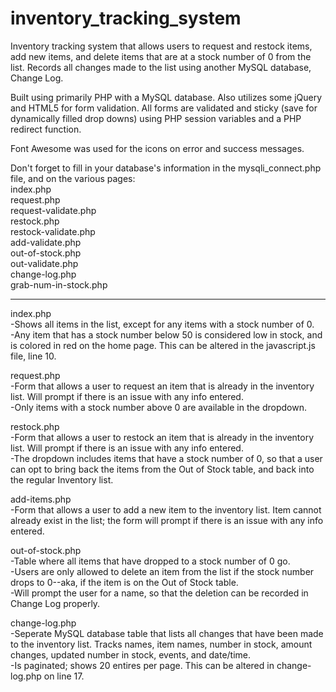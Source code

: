# inventory_tracking_system

Inventory tracking system that allows users to request and restock items, add new items, and delete items that are at a stock number of 0 from the list. Records all changes made to the list using another MySQL database, Change Log.

Built using primarily PHP with a MySQL database. Also utilizes some jQuery and HTML5 for form validation.
All forms are validated and sticky (save for dynamically filled drop downs) using PHP session variables and a PHP redirect function.

Font Awesome was used for the icons on error and success messages.

Don't forget to fill in your database's information in the mysqli_connect.php file, and on the various pages:</br>
index.php<br/>
request.php<br/>
request-validate.php<br/>
restock.php<br/>
restock-validate.php<br/>
add-validate.php<br/>
out-of-stock.php<br/>
out-validate.php<br/>
change-log.php<br/>
grab-num-in-stock.php<br/>

----------------------------------------------

index.php<br/>
-Shows all items in the list, except for any items with a stock number of 0.<br/>
-Any item that has a stock number below 50 is considered low in stock, and is colored in red on the home page. This can be altered in the javascript.js file, line 10.<br/>

request.php<br/>
-Form that allows a user to request an item that is already in the inventory list. Will prompt if there is an issue with any info entered.<br/>
-Only items with a stock number above 0 are available in the dropdown.<br/>

restock.php<br/>
-Form that allows a user to restock an item that is already in the inventory list. Will prompt if there is an issue with any info entered.<br/>
-The dropdown includes items that have a stock number of 0, so that a user can opt to bring back the items from the Out of Stock table, and back into the regular Inventory list.<br/>

add-items.php<br/>
-Form that allows a user to add a new item to the inventory list. Item cannot already exist in the list; the form will prompt if there is an issue with any info entered.<br/>

out-of-stock.php<br/>
-Table where all items that have dropped to a stock number of 0 go.<br/>
-Users are only allowed to delete an item from the list if the stock number drops to 0--aka, if the item is on the Out of Stock table.<br/>
-Will prompt the user for a name, so that the deletion can be recorded in Change Log properly.<br/>

change-log.php<br/>
-Seperate MySQL database table that lists all changes that have been made to the inventory list. Tracks names, item names, number in stock, amount changes, updated number in stock, events, and date/time.<br/>
-Is paginated; shows 20 entires per page. This can be altered in change-log.php on line 17.<br/>
